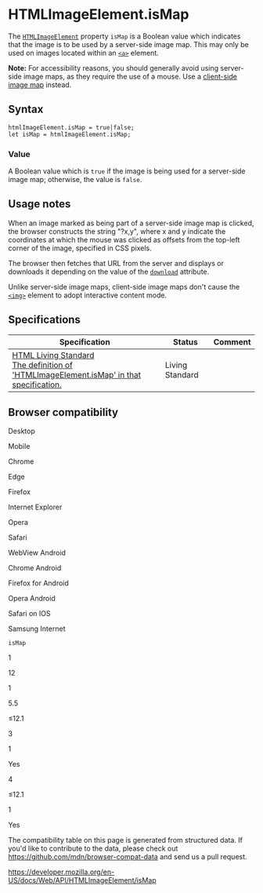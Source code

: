 # HTMLImageElement.isMap

The [`HTMLImageElement`](../htmlimageelement) property `isMap` is a Boolean value which indicates that the image is to be used by a server-side image map. This may only be used on images located within an [`<a>`](https://developer.mozilla.org/en-US/docs/Web/HTML/Element/a) element.

**Note:** For accessibility reasons, you should generally avoid using server-side image maps, as they require the use of a mouse. Use a [client-side image map](https://developer.mozilla.org/en-US/docs/Learn/HTML/Howto/Add_a_hit_map_on_top_of_an_image) instead.

## Syntax

    htmlImageElement.isMap = true|false;
    let isMap = htmlImageElement.isMap;

### Value

A Boolean value which is `true` if the image is being used for a server-side image map; otherwise, the value is `false`.

## Usage notes

When an image marked as being part of a server-side image map is clicked, the browser constructs the string "?x,y", where x and y indicate the coordinates at which the mouse was clicked as offsets from the top-left corner of the image, specified in CSS pixels.

The browser then fetches that URL from the server and displays or downloads it depending on the value of the [`download`](https://developer.mozilla.org/en-US/docs/Web/HTML/Element/a#attr-download) attribute.

Unlike server-side image maps, client-side image maps don't cause the [`<img>`](https://developer.mozilla.org/en-US/docs/Web/HTML/Element/img) element to adopt interactive content mode.

## Specifications

<table><thead><tr class="header"><th>Specification</th><th>Status</th><th>Comment</th></tr></thead><tbody><tr class="odd"><td><a href="https://html.spec.whatwg.org/multipage/#dom-img-ismap">HTML Living Standard<br />
<span class="small">The definition of 'HTMLImageElement.isMap' in that specification.</span></a></td><td><span class="spec-living">Living Standard</span></td><td></td></tr></tbody></table>

## Browser compatibility

Desktop

Mobile

Chrome

Edge

Firefox

Internet Explorer

Opera

Safari

WebView Android

Chrome Android

Firefox for Android

Opera Android

Safari on IOS

Samsung Internet

`isMap`

1

12

1

5.5

≤12.1

3

1

Yes

4

≤12.1

1

Yes

The compatibility table on this page is generated from structured data. If you'd like to contribute to the data, please check out <https://github.com/mdn/browser-compat-data> and send us a pull request.

<a href="https://developer.mozilla.org/en-US/docs/Web/API/HTMLImageElement/isMap" class="_attribution-link">https://developer.mozilla.org/en-US/docs/Web/API/HTMLImageElement/isMap</a>
